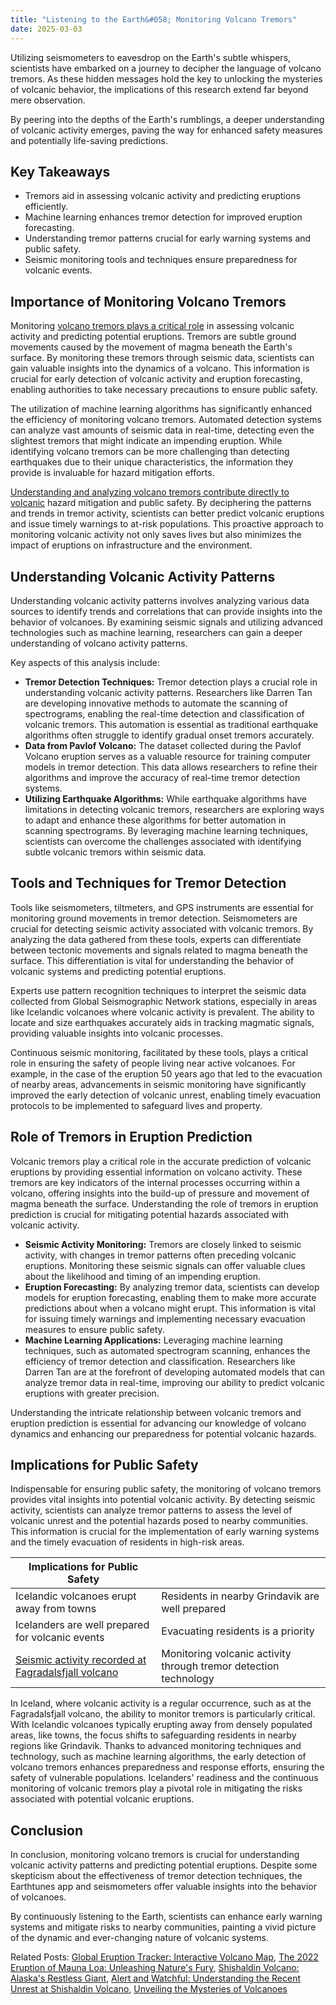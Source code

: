 ```yaml
---
title: "Listening to the Earth&#058; Monitoring Volcano Tremors"
date: 2025-03-03
---
```


Utilizing seismometers to eavesdrop on the Earth's subtle whispers, scientists have embarked on a journey to decipher the language of volcano tremors. As these hidden messages hold the key to unlocking the mysteries of volcanic behavior, the implications of this research extend far beyond mere observation.

By peering into the depths of the Earth's rumblings, a deeper understanding of volcanic activity emerges, paving the way for enhanced safety measures and potentially life-saving predictions.

## Key Takeaways

- Tremors aid in assessing volcanic activity and predicting eruptions efficiently.
- Machine learning enhances tremor detection for improved eruption forecasting.
- Understanding tremor patterns crucial for early warning systems and public safety.
- Seismic monitoring tools and techniques ensure preparedness for volcanic events.

## Importance of Monitoring Volcano Tremors

Monitoring [volcano tremors plays a critical role](https://magmamatters.com/the-role-of-volcanoes-in-earths-carbon-cycle-5/ "The Role Of Volcanoes In Earth’s Carbon Cycle") in assessing volcanic activity and predicting potential eruptions. Tremors are subtle ground movements caused by the movement of magma beneath the Earth's surface. By monitoring these tremors through seismic data, scientists can gain valuable insights into the dynamics of a volcano. This information is crucial for early detection of volcanic activity and eruption forecasting, enabling authorities to take necessary precautions to ensure public safety.

The utilization of machine learning algorithms has significantly enhanced the efficiency of monitoring volcano tremors. Automated detection systems can analyze vast amounts of seismic data in real-time, detecting even the slightest tremors that might indicate an impending eruption. While identifying volcano tremors can be more challenging than detecting earthquakes due to their unique characteristics, the information they provide is invaluable for hazard mitigation efforts.

[Understanding and analyzing volcano tremors contribute directly to volcanic](https://magmamatters.com/understanding-volcanic-formation-a-comprehensive-guide/ "Understanding Volcanic Formation: A Comprehensive Guide") hazard mitigation and public safety. By deciphering the patterns and trends in tremor activity, scientists can better predict volcanic eruptions and issue timely warnings to at-risk populations. This proactive approach to monitoring volcanic activity not only saves lives but also minimizes the impact of eruptions on infrastructure and the environment.

## Understanding Volcanic Activity Patterns

Understanding volcanic activity patterns involves analyzing various data sources to identify trends and correlations that can provide insights into the behavior of volcanoes. By examining seismic signals and utilizing advanced technologies such as machine learning, researchers can gain a deeper understanding of volcano activity patterns.

Key aspects of this analysis include:

- **Tremor Detection Techniques:** Tremor detection plays a crucial role in understanding volcanic activity patterns. Researchers like Darren Tan are developing innovative methods to automate the scanning of spectrograms, enabling the real-time detection and classification of volcanic tremors. This automation is essential as traditional earthquake algorithms often struggle to identify gradual onset tremors accurately.
- **Data from Pavlof Volcano:** The dataset collected during the Pavlof Volcano eruption serves as a valuable resource for training computer models in tremor detection. This data allows researchers to refine their algorithms and improve the accuracy of real-time tremor detection systems.
- **Utilizing Earthquake Algorithms:** While earthquake algorithms have limitations in detecting volcanic tremors, researchers are exploring ways to adapt and enhance these algorithms for better automation in scanning spectrograms. By leveraging machine learning techniques, scientists can overcome the challenges associated with identifying subtle volcanic tremors within seismic data.

## Tools and Techniques for Tremor Detection

Tools like seismometers, tiltmeters, and GPS instruments are essential for monitoring ground movements in tremor detection. Seismometers are crucial for detecting seismic activity associated with volcanic tremors. By analyzing the data gathered from these tools, experts can differentiate between tectonic movements and signals related to magma beneath the surface. This differentiation is vital for understanding the behavior of volcanic systems and predicting potential eruptions.

Experts use pattern recognition techniques to interpret the seismic data collected from Global Seismographic Network stations, especially in areas like Icelandic volcanoes where volcanic activity is prevalent. The ability to locate and size earthquakes accurately aids in tracking magmatic signals, providing valuable insights into volcanic processes.

Continuous seismic monitoring, facilitated by these tools, plays a critical role in ensuring the safety of people living near active volcanoes. For example, in the case of the eruption 50 years ago that led to the evacuation of nearby areas, advancements in seismic monitoring have significantly improved the early detection of volcanic unrest, enabling timely evacuation protocols to be implemented to safeguard lives and property.

## Role of Tremors in Eruption Prediction

Volcanic tremors play a critical role in the accurate prediction of volcanic eruptions by providing essential information on volcano activity. These tremors are key indicators of the internal processes occurring within a volcano, offering insights into the build-up of pressure and movement of magma beneath the surface. Understanding the role of tremors in eruption prediction is crucial for mitigating potential hazards associated with volcanic activity.

- **Seismic Activity Monitoring:** Tremors are closely linked to seismic activity, with changes in tremor patterns often preceding volcanic eruptions. Monitoring these seismic signals can offer valuable clues about the likelihood and timing of an impending eruption.
- **Eruption Forecasting:** By analyzing tremor data, scientists can develop models for eruption forecasting, enabling them to make more accurate predictions about when a volcano might erupt. This information is vital for issuing timely warnings and implementing necessary evacuation measures to ensure public safety.
- **Machine Learning Applications:** Leveraging machine learning techniques, such as automated spectrogram scanning, enhances the efficiency of tremor detection and classification. Researchers like Darren Tan are at the forefront of developing automated models that can analyze tremor data in real-time, improving our ability to predict volcanic eruptions with greater precision.

Understanding the intricate relationship between volcanic tremors and eruption prediction is essential for advancing our knowledge of volcano dynamics and enhancing our preparedness for potential volcanic hazards.

## Implications for Public Safety

Indispensable for ensuring public safety, the monitoring of volcano tremors provides vital insights into potential volcanic activity. By detecting seismic activity, scientists can analyze tremor patterns to assess the level of volcanic unrest and the potential hazards posed to nearby communities. This information is crucial for the implementation of early warning systems and the timely evacuation of residents in high-risk areas.

| Implications for Public Safety |  |
| --- | --- |
| Icelandic volcanoes erupt away from towns | Residents in nearby Grindavik are well prepared |
| Icelanders are well prepared for volcanic events | Evacuating residents is a priority |
| [Seismic activity recorded at Fagradalsfjall volcano](https://magmamatters.com/the-art-and-science-of-volcano-monitoring/ "The Art and Science of Volcano Monitoring") | Monitoring volcanic activity through tremor detection technology |

In Iceland, where volcanic activity is a regular occurrence, such as at the Fagradalsfjall volcano, the ability to monitor tremors is particularly critical. With Icelandic volcanoes typically erupting away from densely populated areas, like towns, the focus shifts to safeguarding residents in nearby regions like Grindavik. Thanks to advanced monitoring techniques and technology, such as machine learning algorithms, the early detection of volcano tremors enhances preparedness and response efforts, ensuring the safety of vulnerable populations. Icelanders' readiness and the continuous monitoring of volcanic tremors play a pivotal role in mitigating the risks associated with potential volcanic eruptions.

## Conclusion

In conclusion, monitoring volcano tremors is crucial for understanding volcanic activity patterns and predicting potential eruptions. Despite some skepticism about the effectiveness of tremor detection techniques, the Earthtunes app and seismometers offer valuable insights into the behavior of volcanoes.

By continuously listening to the Earth, scientists can enhance early warning systems and mitigate risks to nearby communities, painting a vivid picture of the dynamic and ever-changing nature of volcanic systems.

Related Posts: [Global Eruption Tracker: Interactive Volcano Map](https://magmamatters.com/global-eruption-tracker-interactive-volcano-map/), [The 2022 Eruption of Mauna Loa: Unleashing Nature's Fury](https://magmamatters.com/the-2022-eruption-of-mauna-loa-unleashing-natures-fury/), [Shishaldin Volcano: Alaska's Restless Giant](https://magmamatters.com/shishaldin-volcano-alaskas-restless-giant/), [Alert and Watchful: Understanding the Recent Unrest at Shishaldin Volcano](https://magmamatters.com/alert-and-watchful-understanding-the-recent-unrest-at-shishaldin-volcano/), [Unveiling the Mysteries of Volcanoes](https://magmamatters.com/unveiling-the-mysteries-of-volcanoes/)
